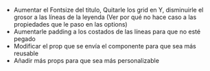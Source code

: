 - Aumentar el Fontsize del titulo, Quitarle los grid en Y, disminuirle el grosor a las líneas de la leyenda (Ver por qué no hace caso a las propiedades que le paso en las options)
- Aumentarle padding a los costados de las líneas para que no esté pegado
- Modificar el prop que se envía el componente para que sea más reusable
- Añadir más props para que sea más personalizable